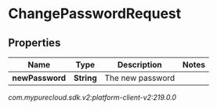 # ChangePasswordRequest


## Properties

| Name | Type | Description | Notes |
| ------------ | ------------- | ------------- | ------------- |
| **newPassword** | **String** | The new password |  |




_com.mypurecloud.sdk.v2:platform-client-v2:219.0.0_
